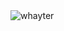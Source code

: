 <img src="https://github-readme-stats.vercel.app/api?username=whayter&show_icons=true&count_private=true&theme=algolia" alt="whayter" />
